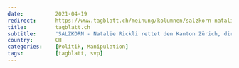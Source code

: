 ```yaml
---
date:          2021-04-19
redirect:      https://www.tagblatt.ch/meinung/kolumnen/salzkorn-natalie-rickli-rettet-den-kanton-zuerich-direkt-aus-den-malediven-ld.2126587
title:         tagblatt.ch
subtitle:      'SALZKORN - Natalie Rickli rettet den Kanton Zürich, direkt aus den Malediven'
country:       CH
categories:    [Politik, Manipulation]
tags:          [tagblatt, svp]
---
```

